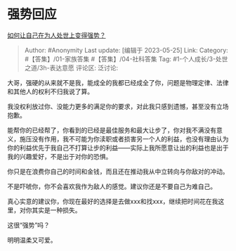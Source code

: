 # 强势回应
[如何让自己在为人处世上变得强势？](https://www.zhihu.com/question/435643935/answer/3043287839)

> Author: #Anonymity
> Last update: [编辑于 2023-05-25]
> Link:
> Category: #【答集】/01-家族答集 #【答集】/04-社科答集
> Tag: #1-个人成长/3-处世之道/3h-表达意愿
> 评论区:
> 泛讨论:

大哥，强硬的从来就不是我，能成全的我都已经成全了你，问题是物理定律、法律和其他人的权利不归我说了算。

我没权利放过你、没能力更多的满足你的要求，对此我只感到遗憾，甚至没有立场抱歉。

能帮你的已经帮了，你看到的已经是最佳服务和最大让步了，你对我不满没有意义，施压没有作用，我不可能为你渎职或者损害另一个人的利益，也没有理由认为你的利益优先于我自己不打算让步的利益——实际上我所愿意让出的利益也是出于我的兴趣爱好，不是出于对你的恐惧。

你只是在浪费你自己的时间和金钱，而且还在推动我从中立转向与你敌对的冲动。

不是吓唬你，你不会喜欢我作为敌人的感觉。建议你还是不要自己为难自己。

真心实意的建议你，你现在最好的选择是去做xxx和找xxx，继续把时间花在我这里，对你其实是一种损失。

这很“强势”吗？

明明温柔又可爱。
